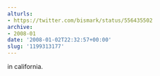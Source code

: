 ```yaml
---
alturls:
- https://twitter.com/bismark/status/556435502
archive:
- 2008-01
date: '2008-01-02T22:32:57+00:00'
slug: '1199313177'
---
```


in california.


